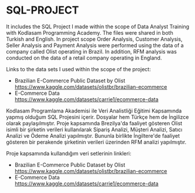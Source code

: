 # SQL-PROJECT

It includes the SQL Project I made within the scope of Data Analyst Training with Kodlasam Programming Academy.
The files were shared in both Turkish and English.
In project scope
Order Analysis, Customer Analysis, Seller Analysis and Payment Analysis were performed using the data of a company called Olist operating in Brazil.
In addition, RFM analysis was conducted on the data of a retail company operating in England.

Links to the data sets I used within the scope of the project:
  - Brazilian E-Commerce Public Dataset by Olist
    https://www.kaggle.com/datasets/olistbr/brazilian-ecommerce
  - E-Commerce Data
    https://www.kaggle.com/datasets/carrie1/ecommerce-data


Kodlasam Programlama Akademisi ile Veri Analistliği Eğitimi Kapsamında yapmış olduğum SQL Projesini içerir.
Dosyalar hem Türkçe hem de İngilizce olarak paylaşılmıştır.
Proje kapsamında 
Brezilya'da faaliyet gösteren Olist isimli bir şirketin verileri kullanılarak Sipariş Analizi, Müşteri Analizi, Satıcı Analizi ve Ödeme Analizi yapılmıştır.
Bununla birlikte İngiltere'de faaliyet gösteren bir perakende şirketinin verileri üzerinden RFM analizi yapılmıştır.

Proje kapsamında kullandığım veri setlerinin linkleri:
  - Brazilian E-Commerce Public Dataset by Olist
    https://www.kaggle.com/datasets/olistbr/brazilian-ecommerce
  - E-Commerce Data
    https://www.kaggle.com/datasets/carrie1/ecommerce-data
